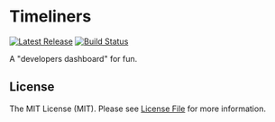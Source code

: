 # Timeliners

[![Latest Release](https://img.shields.io/github/release/timeliners/prototype/all.svg?style=flat-square)](https://github.com/timeliners/prototype/releases)
[![Build Status](https://img.shields.io/travis/timeliners/prototype.svg?style=flat-square)](https://travis-ci.org/timeliners/prototype)

A "developers dashboard" for fun.

## License

The MIT License (MIT). Please see [License File](LICENSE.md) for more information.
